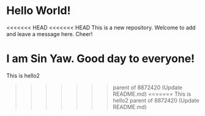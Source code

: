 # Hello World!

<<<<<<< HEAD
<<<<<<< HEAD
This is a new repository.  Welcome to add and leave a message here.  Cheer!

I am Sin Yaw. Good day to everyone!
=======
This is hello2
>>>>>>> parent of 8872420 (Update README.md)
=======
This is hello2
>>>>>>> parent of 8872420 (Update README.md)
